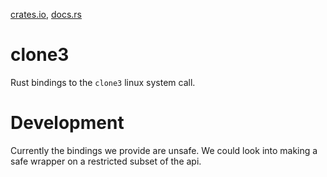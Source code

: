 [crates.io](https://crates.io/crates/clone3), [docs.rs](https://docs.rs/clone3/0.2.0/clone3/)

# clone3

Rust bindings to the `clone3` linux system call.

# Development

Currently the bindings we provide are unsafe. We could look into making a safe wrapper on a
restricted subset of the api.
